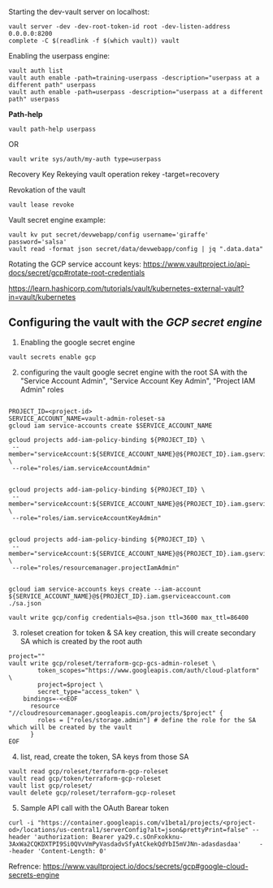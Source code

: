 
Starting the dev-vault server on localhost:
```
vault server -dev -dev-root-token-id root -dev-listen-address 0.0.0.0:8200
complete -C $(readlink -f $(which vault)) vault
```


Enabling the userpass engine:
```
vault auth list
vault auth enable -path=training-userpass -description="userpass at a different path" userpass
vault auth enable -path=userpass -description="userpass at a different path" userpass
```

**Path-help**
``` 
vault path-help userpass
```

OR
```
vault write sys/auth/my-auth type=userpass
```

Recovery Key Rekeying
vault operation rekey -target=recovery

Revokation of the vault 
```
vault lease revoke
```



Vault secret engine example:
```
vault kv put secret/devwebapp/config username='giraffe' password='salsa'
vault read -format json secret/data/devwebapp/config | jq ".data.data"
```


Rotating the GCP service account keys: 
https://www.vaultproject.io/api-docs/secret/gcp#rotate-root-credentials

https://learn.hashicorp.com/tutorials/vault/kubernetes-external-vault?in=vault/kubernetes



## Configuring the vault with the *GCP secret engine*


1. Enabling the google secret engine
```
vault secrets enable gcp
```

2. configuring the vault google secret engine with the root SA with the "Service Account Admin", "Service Account Key Admin", "Project IAM Admin" roles
```

PROJECT_ID=<project-id>
SERVICE_ACCOUNT_NAME=vault-admin-roleset-sa
gcloud iam service-accounts create $SERVICE_ACCOUNT_NAME

gcloud projects add-iam-policy-binding ${PROJECT_ID} \
 --member="serviceAccount:${SERVICE_ACCOUNT_NAME}@${PROJECT_ID}.iam.gserviceaccount.com" \
 --role="roles/iam.serviceAccountAdmin" 


gcloud projects add-iam-policy-binding ${PROJECT_ID} \
 --member="serviceAccount:${SERVICE_ACCOUNT_NAME}@${PROJECT_ID}.iam.gserviceaccount.com" \
 --role="roles/iam.serviceAccountKeyAdmin" 


gcloud projects add-iam-policy-binding ${PROJECT_ID} \
 --member="serviceAccount:${SERVICE_ACCOUNT_NAME}@${PROJECT_ID}.iam.gserviceaccount.com" \
 --role="roles/resourcemanager.projectIamAdmin"


gcloud iam service-accounts keys create --iam-account ${SERVICE_ACCOUNT_NAME}@${PROJECT_ID}.iam.gserviceaccount.com ./sa.json
```

```
vault write gcp/config credentials=@sa.json ttl=3600 max_ttl=86400
```

3. roleset creation for token & SA key creation, this will create secondary SA which is created by the root auth
```
project=""
vault write gcp/roleset/terraform-gcp-gcs-admin-roleset \
        token_scopes="https://www.googleapis.com/auth/cloud-platform" \
        project=$project \
        secret_type="access_token" \
    bindings=-<<EOF
      resource "//cloudresourcemanager.googleapis.com/projects/$project" {
        roles = ["roles/storage.admin"] # define the role for the SA which will be created by the vault
      }
EOF
```

4. list, read, create the token, SA keys from those SA
```
vault read gcp/roleset/terraform-gcp-roleset
vault read gcp/token/terraform-gcp-roleset
vault list gcp/roleset/ 
vault delete gcp/roleset/terraform-gcp-roleset
```


5. Sample API call with the OAuth Barear token
```
curl -i "https://container.googleapis.com/v1beta1/projects/<project-od>/locations/us-central1/serverConfig?alt=json&prettyPrint=false" --header 'authorization: Bearer ya29.c.sOnFxokknu-3AxWa2CQKDXTPI9Si0QVvVmPyVasdadvSfyAtCkekQdYbI5mVJNn-adasdasdaa'     --header 'Content-Length: 0'
```

Refrence:
https://www.vaultproject.io/docs/secrets/gcp#google-cloud-secrets-engine